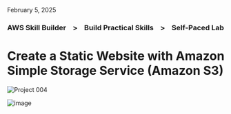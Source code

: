 <p>February 5, 2025<br>
<h3>AWS Skill Builder &nbsp;&nbsp; > &nbsp;&nbsp; Build Practical Skills &nbsp;&nbsp; > &nbsp;&nbsp;  Self-Paced Lab</h3>

<h1>Create a Static Website with Amazon Simple Storage Service (Amazon S3)</h1>


![Project 004](https://github.com/RosanaFSS/AWS-Projects/blob/AWS-Training-and-Certification/004%20.%20Create%20a%20Static%20HTML%20Website%20with%20Amazon%20S3.gif)


![image](https://github.com/user-attachments/assets/f98cdb49-69d9-43bb-885b-1f5510d00ac5)


